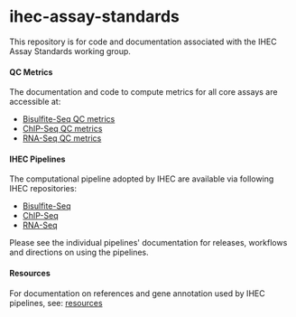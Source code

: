 ihec-assay-standards
====================

This repository is for code and documentation associated with the IHEC Assay Standards working group.

#### QC Metrics

The documentation and code to compute metrics for all core assays are accessible at:

* [Bisulfite-Seq QC metrics](qc_metrics/wgb-seq/)
* [ChIP-Seq QC metrics](qc_metrics/chip-seq/)
* [RNA-Seq QC metrics](qc_metrics/rna-seq/)



#### IHEC Pipelines

The computational pipeline adopted by IHEC are available via following IHEC repositories:


* [Bisulfite-Seq](https://github.com/IHEC/gemBS)
* [ChIP-Seq](https://github.com/IHEC/integrative_analysis_chip) 
* [RNA-Seq](https://github.com/IHEC/grape-nf)

Please see the individual pipelines' documentation for releases, workflows and directions on using the pipelines.

#### Resources

For documentation on references and gene annotation used by IHEC pipelines, see: [resources](resources.md)



